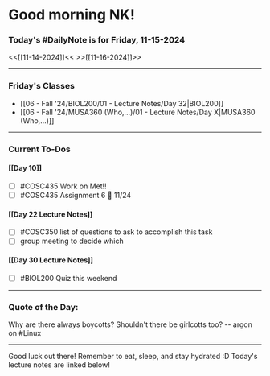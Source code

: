 # Good morning NK!
### Today's #DailyNote is for  Friday, 11-15-2024

<<[[11-14-2024]]<<                \>>[[11-16-2024]]>>

------------
### Friday's Classes
- [[06 - Fall '24/BIOL200/01 - Lecture Notes/Day 32|BIOL200]]
- [[06 - Fall '24/MUSA360 (Who,...)/01 - Lecture Notes/Day X|MUSA360 (Who,...)]]

------------
### Current To-Dos
#### [[Day 10]]
- [ ] #COSC435 Work on Met!!
- [ ] #COSC435 Assignment 6 📅 11/24
#### [[Day 22 Lecture Notes]]
- [ ] #COSC350 list of questions to ask to accomplish this task
- [ ] group meeting to decide which 
#### [[Day 30 Lecture Notes]]
- [ ] #BIOL200 Quiz this weekend

----------
### Quote of the Day:

 Why are there always boycotts?  Shouldn't there be girlcotts too?
	-- argon on #Linux

-------
Good luck out there! Remember to eat, sleep, and stay hydrated :D
Today's lecture notes are linked below!